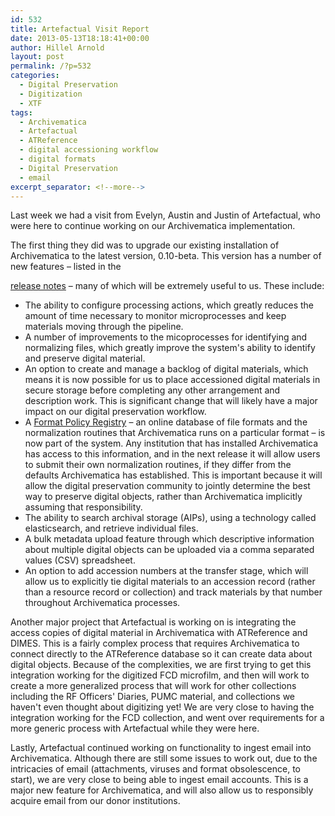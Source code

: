 ```yaml
---
id: 532
title: Artefactual Visit Report
date: 2013-05-13T18:18:41+00:00
author: Hillel Arnold
layout: post
permalink: /?p=532
categories:
  - Digital Preservation
  - Digitization
  - XTF
tags:
  - Archivematica
  - Artefactual
  - ATReference
  - digital accessioning workflow
  - digital formats
  - Digital Preservation
  - email
excerpt_separator: <!--more-->
---
```

Last week we had a visit from Evelyn, Austin and Justin of Artefactual, who were here to continue working on our Archivematica implementation.

<!--more-->The first thing they did was to upgrade our existing installation of Archivematica to the latest version, 0.10-beta. This version has a number of new features – listed in the

[release notes](https://www.archivematica.org/wiki/Archivematica_0.10-beta_Release_Notes) – many of which will be extremely useful to us. These include:

* The ability to configure processing actions, which greatly reduces the amount of time necessary to monitor microprocesses and keep materials moving through the pipeline.
* A number of improvements to the micoprocesses for identifying and normalizing files, which greatly improve the system's ability to identify and preserve digital material.
* An option to create and manage a backlog of digital materials, which means it is now possible for us to place accessioned digital materials in secure storage before completing any other arrangement and description work. This is significant change that will likely have a major impact on our digital preservation workflow.
* A [Format Policy Registry](https://www.archivematica.org/wiki/Format_policy_registry_requirements) – an online database of file formats and the normalization routines that Archivematica runs on a particular format – is now part of the system. Any institution that has installed Archivematica has access to this information, and in the next release it will allow users to submit their own normalization routines, if they differ from the defaults Archivematica has established. This is important because it will allow the digital preservation community to jointly determine the best way to preserve digital objects, rather than Archivematica implicitly assuming that responsibility.
* The ability to search archival storage (AIPs), using a technology called elasticsearch, and retrieve individual files.
* A bulk metadata upload feature through which descriptive information about multiple digital objects can be uploaded via a comma separated values (CSV) spreadsheet.
* An option to add accession numbers at the transfer stage, which will allow us to explicitly tie digital materials to an accession record (rather than a resource record or collection) and track materials by that number throughout Archivematica processes.

Another major project that Artefactual is working on is integrating the access copies of digital material in Archivematica with ATReference and DIMES. This is a fairly complex process that requires Archivematica to connect directly to the ATReference database so it can create data about digital objects. Because of the complexities, we are first trying to get this integration working for the digitized FCD microfilm, and then will work to create a more generalized process that will work for other collections including the RF Officers' Diaries, PUMC material, and collections we haven't even thought about digitizing yet! We are very close to having the integration working for the FCD collection, and went over requirements for a more generic process with Artefactual while they were here.

Lastly, Artefactual continued working on functionality to ingest email into Archivematica. Although there are still some issues to work out, due to the intricacies of email (attachments, viruses and format obsolescence, to start), we are very close to being able to ingest email accounts. This is a major new feature for Archivematica, and will also allow us to responsibly acquire email from our donor institutions.
